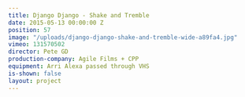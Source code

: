 ```yaml
---
title: Django Django - Shake and Tremble
date: 2015-05-13 00:00:00 Z
position: 57
image: "/uploads/django-django-shake-and-tremble-wide-a89fa4.jpg"
vimeo: 131570502
director: Pete GD
production-company: Agile Films + CPP
equipment: Arri Alexa passed through VHS
is-shown: false
layout: project
---
```


